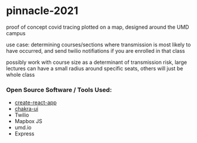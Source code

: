 # pinnacle-2021

proof of concept covid tracing plotted on a map, designed around the UMD campus

use case: determining courses/sections where transmission is most likely to have occurred, and send twilio notifiations if you are enrolled in that class

possibly work with course size as a determinant of transmission risk, large lectures can have a small radius around specific seats, others will just be whole class


### Open Source Software / Tools Used:
 - [create-react-app](https://github.com/facebook/create-react-app)
 - [chakra-ui](https://github.com/chakra-ui/chakra-ui)
 - Twilio
 - Mapbox JS
 - umd.io
 - Express
